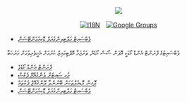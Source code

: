 <p align="center"><a href="https://wac.tax"><img src="https://cdn.jsdelivr.net/gh/wactax/img/logo.svg"/></a></p><p align="center"><a href="https://github.com/wactax/wac.tax/blob/main/doc/README.md#readme"><img alt="I18N" src="https://cdn.jsdelivr.net/gh/wactax/img/t.svg"/></a>　<a href="https://groups.google.com/u/2/g/wactax"><img alt="Google Groups" src="https://cdn.jsdelivr.net/gh/wactax/img/g-groups.svg"/></a></p>

* [ވެބްސައިޓް މަލްޓިލިންގުއަލް ޑޮކިއުމަންޓޭޝަން](https://github.com/xxai-doc)

ވެބްސައިޓުގެ ފްރަންޓް އެންޑް ކޯޑަކީ އޮޕަން ސޯސް ކޯޑެއް، ތަރުޖަމާ އޮޕްޓިމައިޒް ކުރުމަށް އެހީތެރިވުމަށް މަރުހަބާ

* [ފްރަންޓް އެންޑް ކޯޑެވެ](https://github.com/xxai-art/web)
* [މުޅި ސައިޓަށް ލެންގުއޭޖް ޕެކްސް](https://github.com/xxai-art/web/tree/main/i18n)
* [ލޮގިން މޮޑިއުލްތަކަށް ބޭނުންވާ ލޭންގުއޭޖް ޕެކްތައް](https://github.com/wacpkg/user/tree/main/ui.i18n)
* [ވެބްސައިޓް މަލްޓިލިންގުއަލް ޑޮކިއުމަންޓޭޝަން](https://github.com/xxai-doc)

